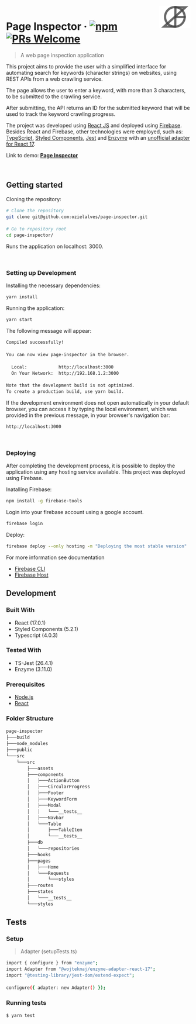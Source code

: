 <img src="src\assets\logo-navbar-oziel.svg" alt="logo" align="right">

# Page Inspector &middot; [![npm](https://img.shields.io/npm/v/npm.svg?style=flat-square)](https://www.npmjs.com/package/npm) [![PRs Welcome](https://img.shields.io/badge/PRs-welcome-brightgreen.svg?style=flat-square)](http://makeapullrequest.com)

> A web page inspection application

This project aims to provide the user with a simplified interface for automating search for keywords (character strings) on websites, using REST APIs from a web crawling service.

The page allows the user to enter a keyword, with more than 3 characters, to be submitted to the crawling service.

After submitting, the API returns an ID for the submitted keyword that will be used to track the keyword crawling progress.

The project was developed using [React JS](https://pt-br.reactjs.org/) and deployed using [Firebase](https://firebase.google.com/). Besides React and Firebase, other technologies were employed, such as: [TypeScript](https://www.typescriptlang.org/), [Styled Components](https://styled-components.com/), [Jest](https://jestjs.io/) and [Enzyme](https://airbnb.io/projects/enzyme/) with an [unofficial adapter for React 17](https://www.npmjs.com/package/@wojtekmaj/enzyme-adapter-react-17).

Link to demo: **[Page Inspector](https://page-inspector.web.app)**

<br>

## Getting started

Cloning the repository:

```bash
# Clone the repository
git clone git@github.com:ozielalves/page-inspector.git

# Go to repository root
cd page-inspector/
```

Runs the application on localhost: 3000.

<br>

### Setting up Development

Installing the necessary dependencies:

```bash
yarn install
```

Running the application:

```bash
yarn start
```

The following message will appear:

```bash
Compiled successfully!

You can now view page-inspector in the browser.

  Local:            http://localhost:3000
  On Your Network:  http://192.168.1.2:3000

Note that the development build is not optimized.
To create a production build, use yarn build.
```

If the development environment does not open automatically in your default browser, you can access it by typing the local environment, which was provided in the previous message, in your browser's navigation bar:

```bash
http://localhost:3000
```

<br>

### Deploying

After completing the development process, it is possible to deploy the application using any hosting service available. This project was deployed using Firebase.

Inatalling Firebase:

```bash
npm install -g firebase-tools
```

Login into your firebase account using a google account.

```bash
firebase login
```

Deploy:

```bash
firebase deploy --only hosting -m "Deploying the most stable version"
```

For more information see documentation

- [Firebase CLI](https://firebase.google.com/docs/cli?hl=pt-br#windows-npm)
- [Firebase Host](https://firebase.google.com/docs/hosting/quickstart)

## Development

### Built With

- React (17.0.1)
- Styled Components (5.2.1)
- Typescript (4.0.3)

### Tested With

- TS-Jest (26.4.1)
- Enzyme (3.11.0)

### Prerequisites

- [Node.js](https://nodejs.org/en/)
- [React](https://pt-br.reactjs.org/)

### Folder Structure

```bash
page-inspector
├───build
├───node_modules
├───public
└───src
    └───src
        ├───assets
        ├───components
        │   ├───ActionButton
        │   ├───CircularProgress
        │   ├───Footer
        │   ├───KeywordForm
        │   ├───Modal
        │   │   └───__tests__
        │   ├───Navbar
        │   └───Table
        │       ├───TableItem
        │       └───__tests__
        ├───db
        │   └───repositories
        ├───hooks
        ├───pages
        │   ├───Home
        │   └───Requests
        │       └───styles
        ├───routes
        ├───states
        │   └───__tests__
        └───styles
```

## Tests

### Setup

> Adapter (setupTests.ts)

```bash
import { configure } from "enzyme";
import Adapter from "@wojtekmaj/enzyme-adapter-react-17";
import "@testing-library/jest-dom/extend-expect";

configure({ adapter: new Adapter() });
```

### Running tests

```bash
$ yarn test
```
